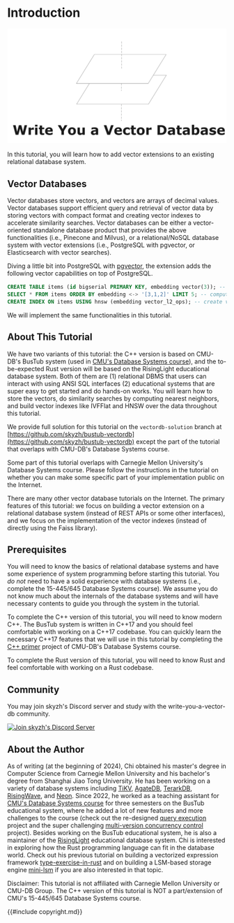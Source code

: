 # Introduction

![banner](vectordb-banner-vertical.png)

In this tutorial, you will learn how to add vector extensions to an existing relational database system.

## Vector Databases

Vector databases store vectors, and vectors are arrays of decimal values. Vector databases support efficient query and retrieval of vector data by storing vectors with compact format and creating vector indexes to accelerate similarity searches. Vector databases can be either a vector-oriented standalone database product that provides the above functionalities (i.e., Pinecone and Milvus), or a relational/NoSQL database system with vector extensions (i.e., PostgreSQL with pgvector, or Elasticsearch with vector searches).

Diving a little bit into PostgreSQL with [pgvector](https://github.com/pgvector/pgvector), the extension adds the following vector capabilities on top of PostgreSQL.

```sql
CREATE TABLE items (id bigserial PRIMARY KEY, embedding vector(3)); -- vector type
SELECT * FROM items ORDER BY embedding <-> '[3,1,2]' LIMIT 5; -- computing nearest neighbors
CREATE INDEX ON items USING hnsw (embedding vector_l2_ops); -- create vector indexes
```

We will implement the same functionalities in this tutorial.

## About This Tutorial

We have two variants of this tutorial: the C++ version is based on CMU-DB's BusTub system (used in [CMU's Database Systems course](https://15445.courses.cs.cmu)), and the to-be-expected Rust version will be based on the RisingLight educational database system. Both of them are (1) relational DBMS that users can interact with using ANSI SQL interfaces (2) educational systems that are super easy to get started and do hands-on works. You will learn how to store the vectors, do similarity searches by computing nearest neighbors, and build vector indexes like IVFFlat and HNSW over the data throughout this tutorial.

We provide full solution for this tutorial on the `vectordb-solution` branch at [https://github.com/skyzh/bustub-vectordb](https://github.com/skyzh/bustub-vectordb) except the part of the tutorial that overlaps with CMU-DB's Database Systems course.

<div class="warning">

Some part of this tutorial overlaps with Carnegie Mellon University's Database Systems course. Please follow the instructions in the tutorial on whether you can make some specific part of your implementation public on the Internet.

</div>

There are many other vector database tutorials on the Internet. The primary features of this tutorial: we focus on building a vector extension on a relational database system (instead of REST APIs or some other interfaces), and we focus on the implementation of the vector indexes (instead of directly using the Faiss library).

## Prerequisites

You will need to know the basics of relational database systems and have some experience of system programming before starting this tutorial. You *do not* need to have a solid experience with database systems (i.e., complete the 15-445/645 Database Systems course). We assume you do not know much about the internals of the database systems and will have necessary contents to guide you through the system in the tutorial.

To complete the C++ version of this tutorial, you will need to know modern C++. The BusTub system is written in C++17 and you should feel comfortable with working on a C++17 codebase. You can quickly learn the necessary C++17 features that we will use in this tutorial by completing the [C++ primer](https://15445.courses.cs.cmu.edu/fall2023/project0/) project of CMU-DB's Database Systems course.

To complete the Rust version of this tutorial, you will need to know Rust and feel comfortable with working on a Rust codebase.

## Community

You may join skyzh's Discord server and study with the write-you-a-vector-db community.

[![Join skyzh's Discord Server](https://dcbadge.vercel.app/api/server/ZgXzxpua3H)](https://skyzh.dev/join/discord)

## About the Author

As of writing (at the beginning of 2024), Chi obtained his master's degree in Computer Science from Carnegie Mellon University and his bachelor's degree from Shanghai Jiao Tong University. He has been working on a variety of database systems including [TiKV][db1], [AgateDB][db2], [TerarkDB][db3], [RisingWave][db4], and [Neon][db5]. Since 2022, he worked as a teaching assistant for [CMU's Database Systems course](https://15445.courses.cs.cmu) for three semesters on the BusTub educational system, where he added a lot of new features and more challenges to the course (check out the re-designed [query execution](https://15445.courses.cs.cmu.edu/fall2022/project3/) project and the super challenging [multi-version concurrency control](https://15445.courses.cs.cmu.edu/fall2023/project4/) project). Besides working on the BusTub educational system, he is also a maintainer of the [RisingLight](https://github.com/risinglightdb/risinglight) educational database system. Chi is interested in exploring how the Rust programming language can fit in the database world. Check out his previous tutorial on building a vectorized expression framework [type-exercise-in-rust](https://github.com/skyzh/type-exercise-in-rust) and on building a LSM-based storage engine [mini-lsm](https://github.com/skyzh/mini-lsm) if you are also interested in that topic.

[db1]: https://github.com/tikv/tikv
[db2]: https://github.com/tikv/agatedb
[db3]: https://github.com/bytedance/terarkdb
[db4]: https://github.com/risingwavelabs/risingwave
[db5]: https://github.com/neondatabase/neon


<div class="warning">

Disclaimer: This tutorial is not affiliated with Carnegie Mellon University or CMU-DB Group. The C++ version of this tutorial is NOT a part/extension of CMU's 15-445/645 Database Systems course.

</div>

{{#include copyright.md}}
